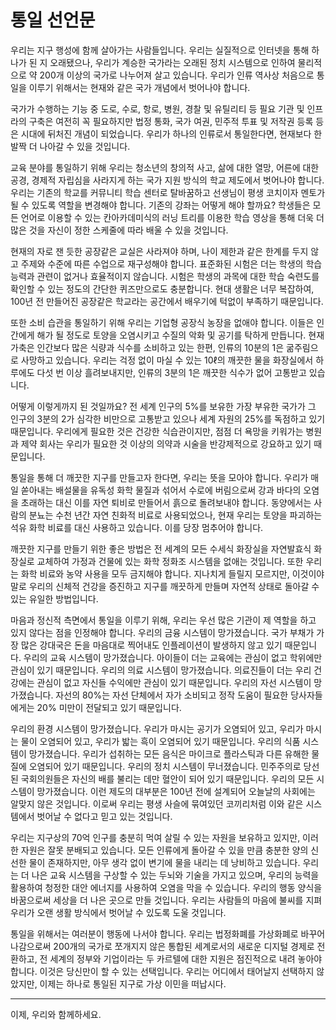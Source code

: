 # 통일 선언문



우리는 지구 행성에 함께 살아가는 사람들입니다. 우리는 실질적으로 인터넷을 통해 하나가 된 지 오래됐으나, 우리가 계승한 국가라는 오래된 정치 시스템으로 인하여 물리적으로 약 200개 이상의 국가로 나누어져 살고 있습니다. 우리가 인류 역사상 처음으로 통일을 이루기 위해서는 현재와 같은 국가 개념에서 벗어나야 합니다.

국가가 수행하는 기능 중 도로, 수로, 항로, 병원, 경찰 및 유틸리티 등 필요 기관 및 인프라의 구축은 여전히 꼭 필요하지만 법정 통화, 국가 여권, 민주적 투표 및 저작권 등록 등은 시대에 뒤처진 개념이 되었습니다. 우리가 하나의 인류로서 통일한다면, 현재보다 한 발짝 더 나아갈 수 있을 것입니다.

교육 분야를 통일하기 위해 우리는 청소년의 창의적 사고, 삶에 대한 열망, 어른에 대한 공경, 경제적 자립심을 사라지게 하는 국가 지원 방식의 학교 제도에서 벗어나야 합니다. 우리는 기존의 학교를 커뮤니티 학습 센터로 탈바꿈하고 선생님이 평생 코치이자 멘토가 될 수 있도록 역할을 변경해야 합니다. 기존의 강좌는 어떻게 해야 할까요? 학생들은 모든 언어로 이용할 수 있는 칸아카데미식의 러닝 트리를 이용한 학습 영상을 통해 더욱 더 많은 것을 자신이 정한 스케줄에 따라 배울 수 있을 것입니다.

현재의 자로 잰 듯한 공장같은 교실은 사라져야 하며, 나이 제한과 같은 한계를 두지 않고 주제와 수준에 따른 수업으로 재구성해야 합니다. 표준화된 시험은 더는 학생의 학습 능력과 관련이 없거나 효율적이지 않습니다. 시험은 학생의 과목에 대한 학습 숙련도를 확인할 수 있는 정도의 간단한 퀴즈만으로도 충분합니다. 현대 생활은 너무 복잡하여, 100년 전 만들어진 공장같은 학교라는 공간에서 배우기에 턱없이 부족하기 때문입니다.

또한 소비 습관을 통일하기 위해 우리는 기업형 공장식 농장을 없애야 합니다. 이들은 인간에게 해가 될 정도로 토양을 오염시키고 수질의 악화 및 공기를 탁하게 만듭니다. 현재 가축은 인간보다 많은 식량과 식수를 소비하고 있는 한편, 인류의 10분의 1은 굶주림으로 사망하고 있습니다. 우리는 걱정 없이 마실 수 있는 10ℓ의 깨끗한 물을 화장실에서 하루에도 다섯 번 이상 흘려보내지만, 인류의 3분의 1은 깨끗한 식수가 없어 고통받고 있습니다.

어떻게 이렇게까지 된 것일까요? 전 세계 인구의 5%를 보유한 가장 부유한 국가가 그 인구의 3분의 2가 심각한 비만으로 고통받고 있으나 세계 자원의 25%를 독점하고 있기 때문입니다. 우리에게 필요한 것은 건강한 식습관이지만, 점점 더 욕망을 키워가는 병원과 제약 회사는 우리가 필요한 것 이상의 의약과 시술을 반강제적으로 강요하고 있기 때문입니다.

통일을 통해 더 깨끗한 지구를 만들고자 한다면, 우리는 뜻을 모아야 합니다. 우리가 매일 쏟아내는 배설물을 유독성 화학 물질과 섞어서 수로에 버림으로써 강과 바다의 오염을 초래하는 대신 이를 자연 퇴비로 만들어서 흙으로 돌려보내야 합니다. 동양에서는 사람의 분뇨는 수천 년간 자연 친화적 비료로 사용되었으나, 현재 우리는 토양을 파괴하는 석유 화학 비료를 대신 사용하고 있습니다. 이를 당장 멈추어야 합니다.

깨끗한 지구를 만들기 위한 좋은 방법은 전 세계의 모든 수세식 화장실을 자연발효식 화장실로 교체하여 가정과 건물에 있는 화학 정화조 시스템을 없애는 것입니다. 또한 우리는 화학 비료와 농약 사용을 모두 금지해야 합니다. 지나치게 들릴지 모르지만, 이것이야말로 우리의 신체적 건강을 증진하고 지구를 깨끗하게 만들며 자연적 상태로 돌아갈 수 있는 유일한 방법입니다.

마음과 정신적 측면에서 통일을 이루기 위해, 우리는 우선 많은 기관이 제 역할을 하고 있지 않다는 점을 인정해야 합니다. 우리의 금융 시스템이 망가졌습니다. 국가 부채가 가장 많은 강대국은 돈을 마음대로 찍어내도 인플레이션이 발생하지 않고 있기 때문입니다. 우리의 교육 시스템이 망가졌습니다. 아이들이 더는 교육에는 관심이 없고 학위에만 관심이 있기 때문입니다. 우리의 의료 시스템이 망가졌습니다. 의료진들이 더는 우리 건강에는 관심이 없고 자신들 수익에만 관심이 있기 때문입니다. 우리의 자선 시스템이 망가졌습니다. 자선의 80%는 자선 단체에서 자가 소비되고 정작 도움이 필요한 당사자들에게는 20% 미만이 전달되고 있기 때문입니다. 

우리의 환경 시스템이 망가졌습니다. 우리가 마시는 공기가 오염되어 있고, 우리가 마시는 물이 오염되어 있고, 우리가 밟는 흑이 오염되어 있기 때문입니다. 우리의 식품 시스템이 망가졌습니다. 우리가 섭취하는 모든 음식은 마이크로 플라스틱과 다른 유해한 물질에 오염되어 있기 때문입니다. 우리의 정치 시스템이 무너졌습니다. 민주주의로 당선된 국회의원들은 자신의 배를 불리는 데만 혈안이 되어 있기 때문입니다. 우리의 모든 시스템이 망가졌습니다. 이런 제도의 대부분은 100년 전에 설계되어 오늘날의 사회에는 알맞지 않은 것입니다. 이로써 우리는 평생 사슬에 묶여있던 코끼리처럼 이와 같은 시스템에서 벗어날 수 없다고 믿고 있는 것입니다.

우리는 지구상의 70억 인구를 충분히 먹여 살릴 수 있는 자원을 보유하고 있지만, 이러한 자원은 잘못 분배되고 있습니다. 모든 인류에게 돌아갈 수 있을 만큼 충분한 양의 신선한 물이 존재하지만, 아무 생각 없이 변기에 물을 내리는 데 낭비하고 있습니다. 우리는 더 나은 교육 시스템을 구상할 수 있는 두뇌와 기술을 가지고 있으며, 우리의 능력을 활용하여 청정한 대안 에너지를 사용하여 오염을 막을 수 있습니다. 우리의 행동 양식을 바꿈으로써 세상을 더 나은 곳으로 만들 것입니다. 우리는 사람들의 마음에 불씨를 지펴 우리가 오랜 생활 방식에서 벗어날 수 있도록 도울 것입니다.

통일을 위해서는 여러분이 행동에 나서야 합니다. 우리는 법정화폐를 가상화폐로 바꾸어 나감으로써 200개의 국가로 쪼개지지 않은 통합된 세계로서의 새로운 디지털 경제로 전환하고, 전 세계의 정부와 기업이라는 두 카르텔에 대한 지원은 점진적으로 내려 놓아야 합니다. 이것은 당신만이 할 수 있는 선택입니다. 우리는 어디에서 태어날지 선택하지 않았지만, 이제는 하나로 통일된 지구로 가상 이민을 떠납시다.

---



이제, 우리와 함께하세요.
